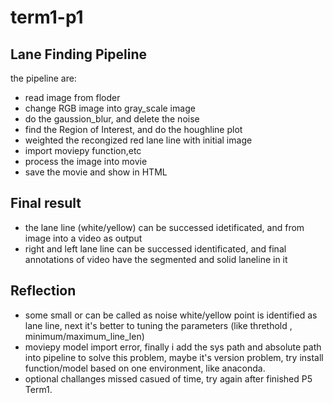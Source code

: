 # term1-p1



## Lane Finding Pipeline
the pipeline are:
- read image from floder
- change RGB image into gray_scale image
- do the gaussion_blur, and delete the noise
- find the Region of Interest, and do the houghline plot
- weighted the recongized red lane line with initial image
- import moviepy function,etc
- process the image into movie
- save the movie and show in HTML

## Final result
- the lane line (white/yellow) can be successed idetificated, and from image into a video as output
- right and left lane line can be successed identificated, and final annotations of video have the segmented and solid laneline in it

## Reflection
  - some small or can be called as noise white/yellow point is identified as lane line, next it's better to tuning the parameters (like threthold , minimum/maximum_line_len)
  - moviepy model import error, finally i add the sys path and absolute path into pipeline to solve this problem, maybe it's version problem, try install function/model based on one environment, like anaconda.
  - optional challanges missed casued of time, try again after finished P5 Term1.
 

